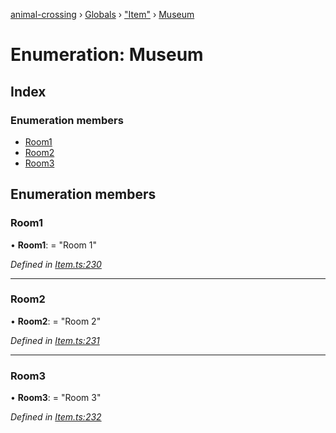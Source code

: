 [animal-crossing](../README.md) › [Globals](../globals.md) › ["Item"](../modules/_item_.md) › [Museum](_item_.museum.md)

# Enumeration: Museum

## Index

### Enumeration members

* [Room1](_item_.museum.md#room1)
* [Room2](_item_.museum.md#room2)
* [Room3](_item_.museum.md#room3)

## Enumeration members

###  Room1

• **Room1**: = "Room 1"

*Defined in [Item.ts:230](https://github.com/Norviah/animal-crossing/blob/6476932/module/types/Item.ts#L230)*

___

###  Room2

• **Room2**: = "Room 2"

*Defined in [Item.ts:231](https://github.com/Norviah/animal-crossing/blob/6476932/module/types/Item.ts#L231)*

___

###  Room3

• **Room3**: = "Room 3"

*Defined in [Item.ts:232](https://github.com/Norviah/animal-crossing/blob/6476932/module/types/Item.ts#L232)*
